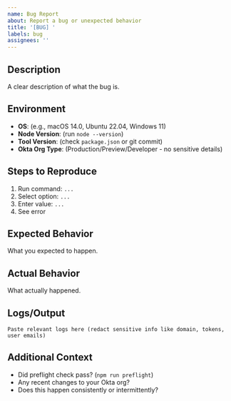 ```yaml
---
name: Bug Report
about: Report a bug or unexpected behavior
title: '[BUG] '
labels: bug
assignees: ''
---
```


## Description
A clear description of what the bug is.

## Environment
- **OS**: (e.g., macOS 14.0, Ubuntu 22.04, Windows 11)
- **Node Version**: (run `node --version`)
- **Tool Version**: (check `package.json` or git commit)
- **Okta Org Type**: (Production/Preview/Developer - no sensitive details)

## Steps to Reproduce
1. Run command: `...`
2. Select option: `...`
3. Enter value: `...`
4. See error

## Expected Behavior
What you expected to happen.

## Actual Behavior
What actually happened.

## Logs/Output
```
Paste relevant logs here (redact sensitive info like domain, tokens, user emails)
```

## Additional Context
- Did preflight check pass? (`npm run preflight`)
- Any recent changes to your Okta org?
- Does this happen consistently or intermittently?
